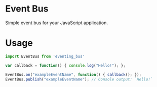 # Event Bus

Simple event bus for your JavaScript application.

# Usage

````javascript
import EventBus from 'eventing_bus'

var callback = function() { console.log("Hello!"); };

EventBus.on("exampleEventName", function() { callback(); });
EventBus.publish("exampleEventName"); // Console output: `Hello!`
````
